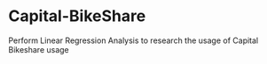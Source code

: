 # Capital-BikeShare
Perform Linear Regression Analysis to research the usage of Capital Bikeshare usage
